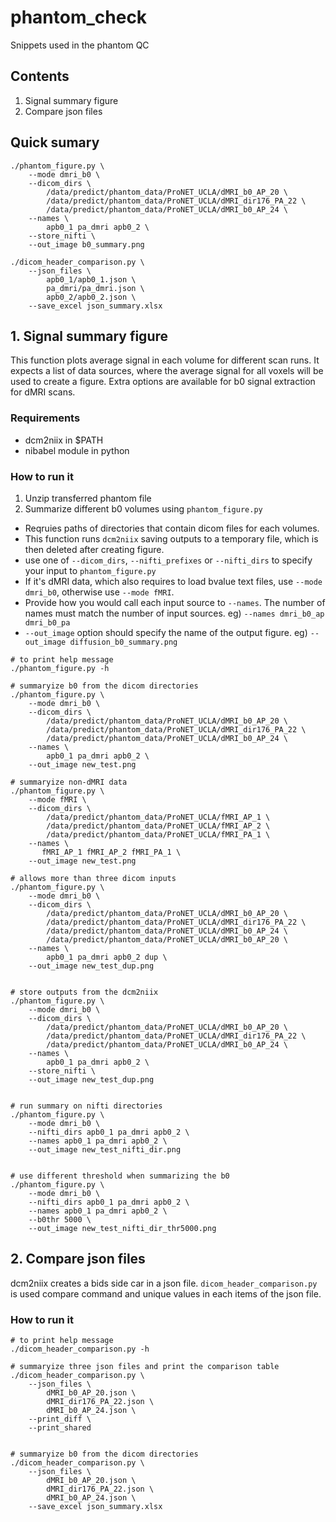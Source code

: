 # phantom_check
Snippets used in the phantom QC


## Contents
1. Signal summary figure
2. Compare json files



## Quick sumary

```
./phantom_figure.py \
    --mode dmri_b0 \
    --dicom_dirs \
        /data/predict/phantom_data/ProNET_UCLA/dMRI_b0_AP_20 \
        /data/predict/phantom_data/ProNET_UCLA/dMRI_dir176_PA_22 \
        /data/predict/phantom_data/ProNET_UCLA/dMRI_b0_AP_24 \
    --names \
        apb0_1 pa_dmri apb0_2 \
    --store_nifti \
    --out_image b0_summary.png

./dicom_header_comparison.py \
    --json_files \
        apb0_1/apb0_1.json \
        pa_dmri/pa_dmri.json \
        apb0_2/apb0_2.json \
    --save_excel json_summary.xlsx
```

## 1. Signal summary figure

This function plots average signal in each volume for different scan runs.
It expects a list of data sources, where the average signal for all voxels will
be used to create a figure. Extra options are available for b0 signal extraction
for dMRI scans.

### Requirements
  - dcm2niix in $PATH
  - nibabel module in python


### How to run it

1. Unzip transferred phantom file
2. Summarize different b0 volumes using `phantom_figure.py`
  - Reqruies paths of directories that contain dicom files for each volumes.
  - This function runs `dcm2niix` saving outputs to a temporary file, which is
    then deleted after creating figure.
  - use one of `--dicom_dirs`, `--nifti_prefixes` or `--nifti_dirs` to specify
    your input to `phantom_figure.py`
  - If it's dMRI data, which also requires to load bvalue text files, use
    `--mode dmri_b0`, otherwise use `--mode fMRI`. 
  - Provide how you would call each input source to `--names`. The number of 
    names must match the number of input sources.
    eg) `--names dmri_b0_ap dmri_b0_pa`
  - `--out_image` option should specify the name of the output figure.
    eg) `--out_image diffusion_b0_summary.png`


```
# to print help message
./phantom_figure.py -h

# summaryize b0 from the dicom directories
./phantom_figure.py \
    --mode dmri_b0 \
    --dicom_dirs \
        /data/predict/phantom_data/ProNET_UCLA/dMRI_b0_AP_20 \
        /data/predict/phantom_data/ProNET_UCLA/dMRI_dir176_PA_22 \
        /data/predict/phantom_data/ProNET_UCLA/dMRI_b0_AP_24 \
    --names \
        apb0_1 pa_dmri apb0_2 \
    --out_image new_test.png

# summaryize non-dMRI data
./phantom_figure.py \
    --mode fMRI \
    --dicom_dirs \
        /data/predict/phantom_data/ProNET_UCLA/fMRI_AP_1 \
        /data/predict/phantom_data/ProNET_UCLA/fMRI_AP_2 \
        /data/predict/phantom_data/ProNET_UCLA/fMRI_PA_1 \
    --names \
       fMRI_AP_1 fMRI_AP_2 fMRI_PA_1 \
    --out_image new_test.png

# allows more than three dicom inputs
./phantom_figure.py \
    --mode dmri_b0 \
    --dicom_dirs \
        /data/predict/phantom_data/ProNET_UCLA/dMRI_b0_AP_20 \
        /data/predict/phantom_data/ProNET_UCLA/dMRI_dir176_PA_22 \
        /data/predict/phantom_data/ProNET_UCLA/dMRI_b0_AP_24 \
        /data/predict/phantom_data/ProNET_UCLA/dMRI_b0_AP_20 \
    --names \
        apb0_1 pa_dmri apb0_2 dup \
    --out_image new_test_dup.png


# store outputs from the dcm2niix
./phantom_figure.py \
    --mode dmri_b0 \
    --dicom_dirs \
        /data/predict/phantom_data/ProNET_UCLA/dMRI_b0_AP_20 \
        /data/predict/phantom_data/ProNET_UCLA/dMRI_dir176_PA_22 \
        /data/predict/phantom_data/ProNET_UCLA/dMRI_b0_AP_24 \
    --names \
        apb0_1 pa_dmri apb0_2 \
    --store_nifti \
    --out_image new_test_dup.png


# run summary on nifti directories
./phantom_figure.py \
    --mode dmri_b0 \
    --nifti_dirs apb0_1 pa_dmri apb0_2 \
    --names apb0_1 pa_dmri apb0_2 \
    --out_image new_test_nifti_dir.png


# use different threshold when summarizing the b0
./phantom_figure.py \
    --mode dmri_b0 \
    --nifti_dirs apb0_1 pa_dmri apb0_2 \
    --names apb0_1 pa_dmri apb0_2 \
    --b0thr 5000 \
    --out_image new_test_nifti_dir_thr5000.png
```



## 2. Compare json files

dcm2niix creates a bids side car in a json file. `dicom_header_comparison.py`
is used compare command and unique values in each items of the json file.


### How to run it

```
# to print help message
./dicom_header_comparison.py -h

# summaryize three json files and print the comparison table
./dicom_header_comparison.py \
    --json_files \
        dMRI_b0_AP_20.json \
        dMRI_dir176_PA_22.json \
        dMRI_b0_AP_24.json \
    --print_diff \
    --print_shared


# summaryize b0 from the dicom directories
./dicom_header_comparison.py \
    --json_files \
        dMRI_b0_AP_20.json \
        dMRI_dir176_PA_22.json \
        dMRI_b0_AP_24.json \
    --save_excel json_summary.xlsx
```

